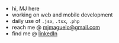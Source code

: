 - hi, MJ here 
- working on web and mobile development  
- daily use of ``.jsx``, ``.tsx``, ``.php``
- reach me @ [mjmaguelo@gmail.com](mjmaguelo@gmail.com)
- find me @ [linkedIn](https://www.linkedin.com/in/mj-aguelo/)

<!--
**mjazxcvb/mjazxcvb** is a ✨ _special_ ✨ repository because its `README.md` (this file) appears on your GitHub profile.

Here are some ideas to get you started:

- 🔭 I’m currently working on ...
- 🌱 I’m currently learning ...
- 👯 I’m looking to collaborate on ...
- 🤔 I’m looking for help with ...
- 💬 Ask me about ...
- 📫 How to reach me: ...
- 😄 Pronouns: ...
- ⚡ Fun fact: ...
-->

